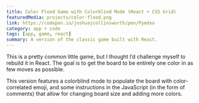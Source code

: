 ```yaml
---
title: Color Flood Game with Colorblind Mode (React + CSS Grid)
featuredMedia: projects/color-flood.png
link: https://codepen.io/joshuajcollinsworth/pen/Pymdxo
category: app + code
tags: [app, game, react]
summary: A version of the classic game built with React.
---
```


This is a pretty common little game, but I thought I’d challenge myself to rebuild it in React. The goal is to get the board to be entirely one color in as few moves as possible.

This version features a colorblind mode to populate the board with color-correlated emoji, and some instructions in the JavaScript (in the form of comments) that allow for changing board size and adding more colors.

